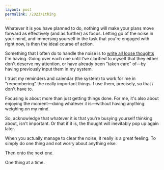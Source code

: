 ```yaml
---
layout: post
permalink: /2023/1thing
---
```

Whatever it is you have planned to do, nothing will make your plans move forward as effectively (and as further) as focus.
Letting go of the noise in your mind, and immersing yourself in the task that you're engaged with right now, is then the ideal course of action.

Something that I often do to handle the noise is to [write all loose thoughts](https://manuellamas.com/2023/write) I'm having.
Going over each one until I've clarified to myself that they either don't deserve my attention, or have already been "taken care" of—by having previously input them in my system.

I trust my reminders and calendar (the system) to work for me in "remembering" the really important things.
I use them, precisely, so that *I* don't have to.

Focusing is about more than just getting things done.
For me, it's also about enjoying the moment—doing whatever it is—without having anything weighing on my mind.

So, acknowledge that whatever it is that you're busying yourself thinking about, isn't important.
Or that if it is, the thought will inevitably pop up again later.

When you actually manage to clear the noise, it really is a great feeling.
To simply do one thing and not worry about anything else.

Then onto the next one.

One thing at a time.